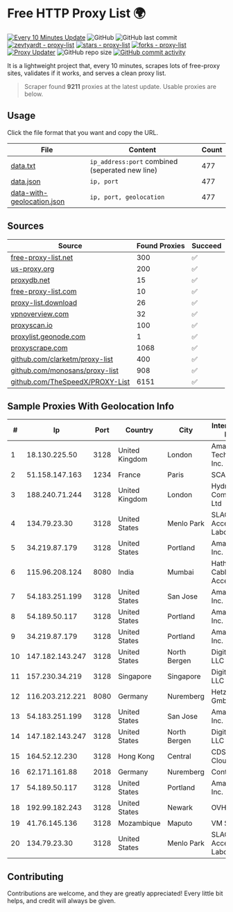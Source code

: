 
# Free HTTP Proxy List 🌍

[![Every 10 Minutes Update](https://github.com/mertguvencli/http-proxy-list/actions/workflows/main.yml/badge.svg?branch=main)](https://github.com/mertguvencli/http-proxy-list/actions/workflows/main.yml)
![GitHub](https://img.shields.io/github/license/mertguvencli/http-proxy-list)
![GitHub last commit](https://img.shields.io/github/last-commit/mertguvencli/http-proxy-list)
[![zevtyardt - proxy-list](https://img.shields.io/static/v1?label=zevtyardt&message=proxy-list&color=blue&logo=github)](https://github.com/zevtyardt/proxy-list "Go to GitHub repo")
[![stars - proxy-list](https://img.shields.io/github/stars/zevtyardt/proxy-list?style=social)](https://github.com/zevtyardt/proxy-list)
[![forks - proxy-list](https://img.shields.io/github/forks/zevtyardt/proxy-list?style=social)](https://github.com/zevtyardt/proxy-list)
[![Proxy Updater](https://github.com/zevtyardt/proxy-list/workflows/Proxy%20Updater/badge.svg)](https://github.com/zevtyardt/proxy-list/actions?query=workflow:"Proxy+Updater")
![GitHub repo size](https://img.shields.io/github/repo-size/zevtyardt/proxy-list)
[![GitHub commit activity](https://img.shields.io/github/commit-activity/m/zevtyardt/proxy-list?logo=commits)](https://github.com/zevtyardt/proxy-list/commits/main)

It is a lightweight project that, every 10 minutes, scrapes lots of free-proxy sites, validates if it works, and serves a clean proxy list.

> Scraper found **9211** proxies at the latest update. Usable proxies are below.

## Usage

Click the file format that you want and copy the URL.

|File|Content|Count|
|----|-------|-----|
|[data.txt](https://raw.githubusercontent.com/mertguvencli/http-proxy-list/main/proxy-list/data.txt)|`ip_address:port` combined (seperated new line)|477|
|[data.json](https://raw.githubusercontent.com/mertguvencli/http-proxy-list/main/proxy-list/data.json)|`ip, port`|477|
|[data-with-geolocation.json](https://raw.githubusercontent.com/mertguvencli/http-proxy-list/main/proxy-list/data-with-geolocation.json)|`ip, port, geolocation`|477|

## Sources

|Source|Found Proxies|Succeed|
|------|-------------|-------|
|[free-proxy-list.net](https://free-proxy-list.net)|300|✅|
|[us-proxy.org](https://www.us-proxy.org)|200|✅|
|[proxydb.net](http://proxydb.net)|15|✅|
|[free-proxy-list.com](https://free-proxy-list.com/?page=&port=&type%5B%5D=http&type%5B%5D=https&up_time=0&search=Search)|10|✅|
|[proxy-list.download](https://www.proxy-list.download/HTTP)|26|✅|
|[vpnoverview.com](https://vpnoverview.com/privacy/anonymous-browsing/free-proxy-servers)|32|✅|
|[proxyscan.io](https://www.proxyscan.io)|100|✅|
|[proxylist.geonode.com](https://proxylist.geonode.com/api/proxy-list?limit=300&page=1&sort_by=lastChecked&sort_type=desc&protocols=http,https)|1|✅|
|[proxyscrape.com](https://api.proxyscrape.com/v2/?request=displayproxies&protocol=http&timeout=10000&country=all&ssl=all&anonymity=all)|1068|✅|
|[github.com/clarketm/proxy-list](https://raw.githubusercontent.com/clarketm/proxy-list/master/proxy-list-raw.txt)|400|✅|
|[github.com/monosans/proxy-list](https://raw.githubusercontent.com/monosans/proxy-list/main/proxies/http.txt)|908|✅|
|[github.com/TheSpeedX/PROXY-List](https://raw.githubusercontent.com/TheSpeedX/PROXY-List/master/http.txt)|6151|✅|


## Sample Proxies With Geolocation Info

|#|Ip|Port|Country|City|Internet Service Provider|
|-|--|----|-------|----|-------------------------|
|1|18.130.225.50|3128|United Kingdom|London|Amazon Technologies Inc.|
|2|51.158.147.163|1234|France|Paris|SCALEWAY|
|3|188.240.71.244|3128|United Kingdom|London|Hydra Communications Ltd|
|4|134.79.23.30|3128|United States|Menlo Park|SLAC National Accelerator Laboratory|
|5|34.219.87.179|3128|United States|Portland|Amazon.com, Inc.|
|6|115.96.208.124|8080|India|Mumbai|Hathway IP over Cable Internet Access|
|7|54.183.251.199|3128|United States|San Jose|Amazon.com, Inc.|
|8|54.189.50.117|3128|United States|Portland|Amazon.com, Inc.|
|9|34.219.87.179|3128|United States|Portland|Amazon.com, Inc.|
|10|147.182.143.247|3128|United States|North Bergen|DigitalOcean, LLC|
|11|157.230.34.219|3128|Singapore|Singapore|DigitalOcean, LLC|
|12|116.203.212.221|8080|Germany|Nuremberg|Hetzner Online GmbH|
|13|54.183.251.199|3128|United States|San Jose|Amazon.com, Inc.|
|14|147.182.143.247|3128|United States|North Bergen|DigitalOcean, LLC|
|15|164.52.12.230|3128|Hong Kong|Central|CDS Global Cloud Co.|
|16|62.171.161.88|2018|Germany|Nuremberg|Contabo GmbH|
|17|54.189.50.117|3128|United States|Portland|Amazon.com, Inc.|
|18|192.99.182.243|3128|United States|Newark|OVH Hosting|
|19|41.76.145.136|3128|Mozambique|Maputo|VM  S.A|
|20|134.79.23.30|3128|United States|Menlo Park|SLAC National Accelerator Laboratory|



## Contributing

Contributions are welcome, and they are greatly appreciated! Every
little bit helps, and credit will always be given.

